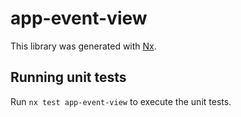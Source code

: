 # app-event-view

This library was generated with [Nx](https://nx.dev).

## Running unit tests

Run `nx test app-event-view` to execute the unit tests.
